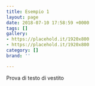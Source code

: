 ```yaml
---
title: Esempio 1
layout: page
date: 2018-07-10 17:58:59 +0000
tags: []
gallery:
- https://placehold.it/1920x800
- https://placehold.it/1920x800
category: []
brand: ''

---
```

Prova di testo di vestito
